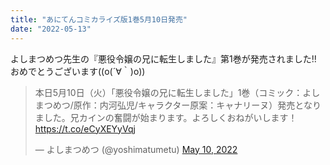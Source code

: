 ```yaml
---
title: "あにてんコミカライズ版1巻5月10日発売"
date: "2022-05-13"
---
```


よしまつめつ先生の『悪役令嬢の兄に転生しました』第1巻が発売されました!!
おめでとうございます((o(´∀｀)o))


<blockquote class="twitter-tweet"><p lang="ja" dir="ltr">本日5月10日（火）「悪役令嬢の兄に転生しました」1巻（コミック：よしまつめつ/原作：内河弘児/キャラクター原案：キャナリーヌ）発売となりました。兄カインの奮闘が始まります。よろしくおねがいします！<a href="https://t.co/eCyXEYyVqj">https://t.co/eCyXEYyVqj</a></p>&mdash; よしまつめつ (@yoshimatumetu) <a href="https://twitter.com/yoshimatumetu/status/1523977113514090496?ref_src=twsrc%5Etfw">May 10, 2022</a></blockquote>
